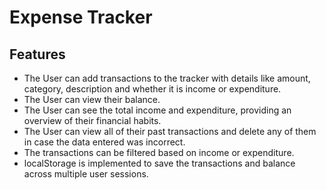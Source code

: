 # Expense Tracker

## Features
- The User can add transactions to the tracker with details like amount, category,
description and whether it is income or expenditure.
- The User can view their balance.
- The User can see the total income and expenditure, providing an overview of
their financial habits.
- The User can view all of their past transactions and delete any of them in case
the data entered was incorrect.
- The transactions can be filtered based on income or expenditure.
- localStorage is implemented to save the transactions and balance across
multiple user sessions.
